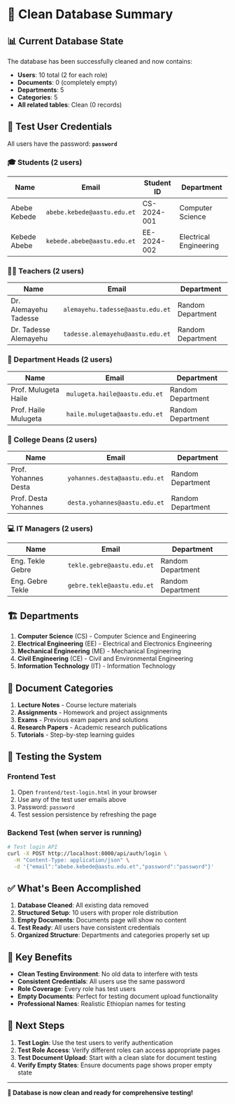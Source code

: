 # 🧹 Clean Database Summary

## 📊 Current Database State

The database has been successfully cleaned and now contains:

- **Users**: 10 total (2 for each role)
- **Documents**: 0 (completely empty)
- **Departments**: 5
- **Categories**: 5
- **All related tables**: Clean (0 records)

## 👥 Test User Credentials

All users have the password: **`password`**

### 🎓 Students (2 users)
| Name | Email | Student ID | Department |
|------|-------|------------|------------|
| Abebe Kebede | `abebe.kebede@aastu.edu.et` | CS-2024-001 | Computer Science |
| Kebede Abebe | `kebede.abebe@aastu.edu.et` | EE-2024-002 | Electrical Engineering |

### 👨‍🏫 Teachers (2 users)
| Name | Email | Department |
|------|-------|------------|
| Dr. Alemayehu Tadesse | `alemayehu.tadesse@aastu.edu.et` | Random Department |
| Dr. Tadesse Alemayehu | `tadesse.alemayehu@aastu.edu.et` | Random Department |

### 🏢 Department Heads (2 users)
| Name | Email | Department |
|------|-------|------------|
| Prof. Mulugeta Haile | `mulugeta.haile@aastu.edu.et` | Random Department |
| Prof. Haile Mulugeta | `haile.mulugeta@aastu.edu.et` | Random Department |

### 🎯 College Deans (2 users)
| Name | Email | Department |
|------|-------|------------|
| Prof. Yohannes Desta | `yohannes.desta@aastu.edu.et` | Random Department |
| Prof. Desta Yohannes | `desta.yohannes@aastu.edu.et` | Random Department |

### 💻 IT Managers (2 users)
| Name | Email | Department |
|------|-------|------------|
| Eng. Tekle Gebre | `tekle.gebre@aastu.edu.et` | Random Department |
| Eng. Gebre Tekle | `gebre.tekle@aastu.edu.et` | Random Department |

## 🏗️ Departments

1. **Computer Science** (CS) - Computer Science and Engineering
2. **Electrical Engineering** (EE) - Electrical and Electronics Engineering
3. **Mechanical Engineering** (ME) - Mechanical Engineering
4. **Civil Engineering** (CE) - Civil and Environmental Engineering
5. **Information Technology** (IT) - Information Technology

## 📂 Document Categories

1. **Lecture Notes** - Course lecture materials
2. **Assignments** - Homework and project assignments
3. **Exams** - Previous exam papers and solutions
4. **Research Papers** - Academic research publications
5. **Tutorials** - Step-by-step learning guides

## 🧪 Testing the System

### Frontend Test
1. Open `frontend/test-login.html` in your browser
2. Use any of the test user emails above
3. Password: `password`
4. Test session persistence by refreshing the page

### Backend Test (when server is running)
```bash
# Test login API
curl -X POST http://localhost:8000/api/auth/login \
  -H "Content-Type: application/json" \
  -d '{"email":"abebe.kebede@aastu.edu.et","password":"password"}'
```

## ✅ What's Been Accomplished

1. **Database Cleaned**: All existing data removed
2. **Structured Setup**: 10 users with proper role distribution
3. **Empty Documents**: Documents page will show no content
4. **Test Ready**: All users have consistent credentials
5. **Organized Structure**: Departments and categories properly set up

## 🔑 Key Benefits

- **Clean Testing Environment**: No old data to interfere with tests
- **Consistent Credentials**: All users use the same password
- **Role Coverage**: Every role has test users
- **Empty Documents**: Perfect for testing document upload functionality
- **Professional Names**: Realistic Ethiopian names for testing

## 🚀 Next Steps

1. **Test Login**: Use the test users to verify authentication
2. **Test Role Access**: Verify different roles can access appropriate pages
3. **Test Document Upload**: Start with a clean slate for document testing
4. **Verify Empty States**: Ensure documents page shows proper empty state

---

**🎉 Database is now clean and ready for comprehensive testing!**
